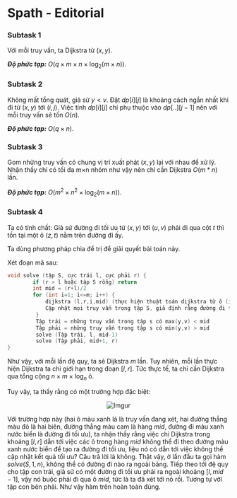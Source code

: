 # Spath - Editorial

### Subtask 1

Với mỗi truy vấn, ta Dijkstra từ $(x,y)$.

***Độ phức tạp:*** $O\big(q \times m \times n \times \log_2 (m \times n)\big)$.

### Subtask 2

Không mất tổng quát, giả sử $y<v$. Đặt $dp[i][j]$ là khoảng cách ngắn nhất khi đi từ $(x,y)$ tới $(i,j)$. Việc tính $dp[i][j]$ chỉ phụ thuộc vào $dp[..][j-1]$ nên với mỗi truy vấn sẽ tốn $O(n)$. 

***Độ phức tạp:*** $O(q \times n)$.

### Subtask 3

Gom những truy vấn có chung vị trí xuất phát $(x,y)$ lại với nhau để xử lý. Nhận thấy chỉ có tối đa m×n nhóm như vậy nên chỉ cần Dijkstra $O(m*n)$ lần. 

***Độ phức tạp:*** $O\big(m^2 \times n^2 \times \log_2 (m \times n)\big)$.

### Subtask 4

Ta có tính chất: Giả sử đường đi tối ưu từ $(x,y)$ tới $(u,v)$ phải đi qua cột $t$ thì tồn tại một ô $(z,t)$ nằm trên đường đi ấy.

Ta dùng phương pháp chia để trị để giải quyết bài toán này.

Xét đoạn mã sau:

```cpp
void solve (tập S, cực trái l, cực phải r) {
        if (r > l hoặc tập S rỗng) return
        int mid = (r+l)/2
        for (int i=1; i<=m; i++) {
            dijkstra (l,r,i,mid) (thực hiện thuật toán dijkstra từ ô (i,mid) ra tất cả các ô có cột trong đoạn [l,r])
            Cập nhật mọi truy vấn trong tập S, giả định rằng đường đi tối ưu từ (x,y) --> (u,v) sẽ đi qua ô (i,mid)
         }
         Tập trái = những truy vấn trong tập s có max(y,v) < mid
         Tập phải = những truy vấn trong tập s có min(y,v) > mid
         solve (Tập trái, l, mid-1)
         solve (Tập phải, mid+1, r)
}

```

Như vậy, với mỗi lần đệ quy, ta sẽ Dijkstra $m$ lần. Tuy nhiên, mỗi lần thực hiện Dijkstra ta chỉ giới hạn trong đoạn $[l,r]$. Tức thực tế, ta chỉ cần Dijkstra qua tổng cộng $n \times m \times \log_n$ ô. 

Tuy vậy, ta thấy rằng có một trường hợp đặc biệt:

<center>

![Imgur](https://imgur.com/xKb5SZy.png)
</center>

Với trường hợp này (hai ô màu xanh lá là truy vấn đang xét, hai đường thẳng màu đỏ là hai biên, đường thẳng màu cam là hàng $mid,$ đường đi màu xanh nước biển là đường đi tối ưu), ta nhận thấy rằng việc chỉ Dijkstra trong khoảng $[l,r]$ dẫn tới việc các ô trong hàng $mid$ không thể đi theo đường màu xanh nước biển để tạo ra đường đi tối ưu, liệu nó có dẫn tới việc không thể cập nhật kết quả tối ưu? Câu trả lời là không. Thật vậy, ở lần đầu ta gọi hàm $solve(S,1,n),$ không thể có đường đi nào ra ngoài bảng. Tiếp theo tới đệ quy cho tập con trái, giả sử có một đường đi tối ưu phải ra ngoài khoảng $[l,mid-1],$ vậy nó buộc phải đi qua ô $mid,$ tức là ta đã xét tới nó rồi. Tương tự với tập con bên phải. Như vậy hàm trên hoàn toàn đúng.